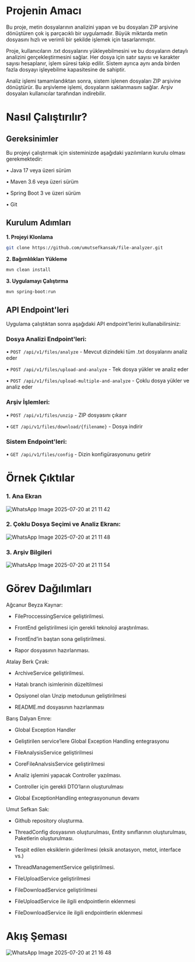 # Projenin Amacı

Bu proje, metin dosyalarının analizini yapan ve bu dosyaları ZIP arşivine dönüştüren çok iş parçacıklı bir uygulamadır. Büyük miktarda metin dosyasını hızlı ve verimli bir şekilde işlemek için tasarlanmıştır.

Proje, kullanıcıların .txt dosyalarını yükleyebilmesini ve bu dosyaların detaylı analizini gerçekleştirmesini sağlar. Her dosya için satır sayısı ve karakter sayısı hesaplanır, işlem süresi takip edilir. Sistem ayrıca aynı anda birden fazla dosyayı işleyebilme kapasitesine de sahiptir.

Analiz işlemi tamamlandıktan sonra, sistem işlenen dosyaları ZIP arşivine dönüştürür. Bu arşivleme işlemi, dosyaların saklanmasını sağlar. Arşiv dosyaları kullanıcılar tarafından indirebilir.

# Nasıl Çalıştırılır?

## Gereksinimler

Bu projeyi çalıştırmak için sisteminizde aşağıdaki yazılımların kurulu olması gerekmektedir:

• Java 17 veya üzeri sürüm

• Maven 3.6 veya üzeri sürüm

• Spring Boot 3 ve üzeri sürüm

• Git

## Kurulum Adımları

**1. Projeyi Klonlama**
```bash
git clone https://github.com/umutsefkansak/file-analyzer.git
```

**2. Bağımlılıkları Yükleme**
```bash
mvn clean install
```

**3. Uygulamayı Çalıştırma**
```bash
mvn spring-boot:run
```

## API Endpoint'leri

Uygulama çalıştıktan sonra aşağıdaki API endpoint'lerini kullanabilirsiniz:

### Dosya Analizi Endpoint'leri:

• `POST /api/v1/files/analyze` - Mevcut dizindeki tüm .txt dosyalarını analiz eder

• `POST /api/v1/files/upload-and-analyze` - Tek dosya yükler ve analiz eder

• `POST /api/v1/files/upload-multiple-and-analyze` - Çoklu dosya yükler ve analiz eder

### Arşiv İşlemleri:

• `POST /api/v1/files/unzip` - ZIP dosyasını çıkarır

• `GET /api/v1/files/download/{filename}` - Dosya indirir

### Sistem Endpoint'leri:

• `GET /api/v1/files/config` - Dizin konfigürasyonunu getirir

# Örnek Çıktılar

### 1. Ana Ekran

![WhatsApp Image 2025-07-20 at 21 11 42](https://github.com/user-attachments/assets/cfee9ffd-6b86-4543-9fc1-ed8c35689fb0)


### 2. Çoklu Dosya Seçimi ve Analiz Ekranı:

![WhatsApp Image 2025-07-20 at 21 11 48](https://github.com/user-attachments/assets/1eb55c6f-5e76-4fa5-8381-ecfa4504c25d)

### 3. Arşiv Bilgileri

![WhatsApp Image 2025-07-20 at 21 11 54](https://github.com/user-attachments/assets/36954cd4-a327-4496-8aba-19274d2baad7)

# Görev Dağılımları

Ağcanur Beyza Kaynar:

* FileProccessingService geliştirilmesi.

* FrontEnd geliştirilmesi için gerekli teknoloji araştırılması.

* FrontEnd’in baştan sona geliştirilmesi.

* Rapor dosyasının hazırlanması.

Atalay Berk Çırak:

* ArchiveService geliştirilmesi.

* Hatalı branch isimlerinin düzeltilmesi

* Opsiyonel olan Unzip metodunun geliştirilmesi

* README.md dosyasının hazırlanması

Barış Dalyan Emre:

* Global Exception Handler

* Geliştirilen service’lere Global Exception Handling entegrasyonu

* FileAnalysisService geliştirilmesi

* CoreFileAnalvsisService geliştirilmesi

* Analiz işlemini yapacak Controller yazılması.

* Controller için gerekli DTO’ların oluşturulması

* Global ExceptionHandling entegrasyonunun devamı

Umut Sefkan Sak:

* Github repository oluşturma.

* ThreadConfig dosyasının oluşturulması, Entity sınıflarının oluşturulması, Paketlerin
oluşturulması.

* Tespit edilen eksiklerin giderilmesi (eksik anotasyon, metot, interface vs.)

* ThreadManagementService geliştirilmesi.

* FileUploadService geliştirilmesi

* FileDownloadService geliştirilmesi

* FileUploadService ile ilgili endpointlerin eklenmesi

* FileDownloadService ile ilgili endpointlerin eklenmesi


# Akış Şeması

![WhatsApp Image 2025-07-20 at 21 16 48](https://github.com/user-attachments/assets/2c2deb26-b1ba-4151-8bfc-8798334d3a15)
